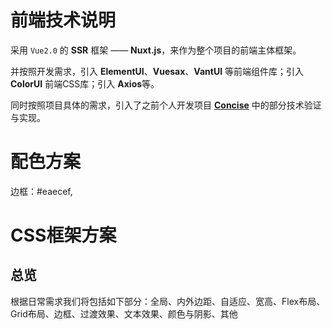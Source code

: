 # 前端技术说明

采用 `Vue2.0` 的 **SSR** 框架 —— **Nuxt.js**，来作为整个项目的前端主体框架。

并按照开发需求，引入 **ElementUI**、**Vuesax**、**VantUI** 等前端组件库；引入 **ColorUI** 前端CSS库；引入 **Axios**等。

同时按照项目具体的需求，引入了之前个人开发项目 [**Concise**](https://github.com/Jing-Wenxing/concise) 中的部分技术验证与实现。

# 配色方案

边框：\#eaecef, 

# CSS框架方案

## 总览

根据日常需求我们将包括如下部分：全局、内外边距、自适应、宽高、Flex布局、Grid布局、边框、过渡效果、文本效果、颜色与阴影、其他


